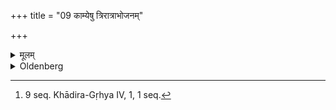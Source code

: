 +++
title = "09 काम्येषु त्रिरात्राभोजनम्"

+++

<details><summary>मूलम्</summary>

काम्येषु त्रिरात्राभोजनम् ९
</details>

<details><summary>Oldenberg</summary>

9. [^3]  When undertaking ceremonies for the obtainment of special wishes, let him fast during three (days and) nights,


[^3]:  9 seq. Khādira-Gṛhya IV, 1, 1 seq.
</details>
